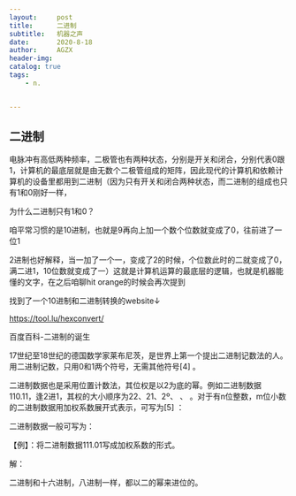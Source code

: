 ```yaml
---
layout:     post
title:      二进制
subtitle:   机器之声
date:       2020-8-18
author:     AGZX
header-img: 
catalog: true
tags:
    - n.


---
```


## 二进制

电脉冲有高低两种频率，二极管也有两种状态，分别是开关和闭合，分别代表0跟1，计算机的最底层就是由无数个二极管组成的矩阵，因此现代的计算机和依赖计算机的设备里都用到二进制（因为只有开关和闭合两种状态，而二进制的组成也只有1和0刚好一样，

为什么二进制只有1和0？

咱平常习惯的是10进制，也就是9再向上加一个数个位数就变成了0，往前进了一位1

2进制也好解释，当一加了一个一，变成了2的时候，个位数此时的二就变成了0，满二进1，10位数就变成了一）这就是计算机运算的最底层的逻辑，也就是机器能懂的文字，在之后咱聊hit orange的时候会再次提到

找到了一个10进制和二进制转换的website↓

https://tool.lu/hexconvert/

百度百科-二进制的诞生

17世纪至18世纪的德国数学家莱布尼茨，是世界上第一个提出二进制记数法的人。用二进制记数，只用0和1两个符号，无需其他符号[4] 。

二进制数据也是采用位置计数法，其位权是以2为底的幂。例如二进制数据110.11，逢2进1，其权的大小顺序为22、21、2º、 、 。对于有n位整数，m位小数的二进制数据用加权系数展开式表示，可写为[5] ：



二进制数据一般可写为：

【例】：将二进制数据111.01写成加权系数的形式。

解：

二进制和十六进制，八进制一样，都以二的幂来进位的。